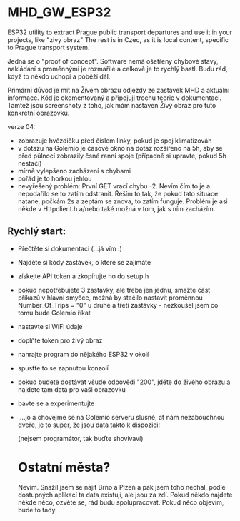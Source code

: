 # MHD_GW_ESP32
ESP32 utility to extract Prague public transport departures and use it in your projects, like "zivy obraz"
The rest is in Czec, as it is local content, specific to Prague transport system.

Jedná se o "proof of concept". Software nemá ošetřeny chybové stavy, nakládání s proměnnými je rozmařilé a celkově je to rychlý bastl.
Budu rád, když to někdo uchopí a poběží dál.

Primární důvod je mít na Živém obrazu odjezdy ze zastávek MHD a aktuální informace. Kód je okomentovaný a připojuji trochu teorie v dokumentaci. Tamtéž jsou screenshoty z toho, jak mám nastaven Živý obraz pro tuto konkrétní obrazovku.

verze 04:
- zobrazuje hvězdičku před číslem linky, pokud je spoj klimatizován
- v dotazu na Golemio je časové okno na dotaz rozšířeno na 5h, aby se před půlnocí zobrazily čsné ranní spoje (případně si upravte, pokud 5h nestačí)
- mírně vylepšeno zacházení s chybami
- pořád je to horkou jehlou
- nevyřešený problém: První GET vrací chybu -2. Nevím čím to je a nepodařilo se to zatím odstranit. Řeším to tak, že pokud tato situace natane, počkám 2s a zeptám se znova, to zatím funguje. Problém je asi někde v Httpclient.h a/nebo také možná v tom, jak s ním zacházím.

## Rychlý start:
- Přečtěte si dokumentaci (...já vím :)
- Najděte si kódy zastávek, o které se zajímáte
- získejte API token a zkopírujte ho do setup.h
- pokud nepotřebujete 3 zastávky, ale třeba jen jednu, smažte část příkazů v hlavní smyčce, možná by stačilo nastavit proměnnou Number_Of_Trips = "0" u druhé a třetí zastávky - nezkoušel jsem co tomu bude Golemio říkat
- nastavte si WiFi údaje
- doplňte token pro živý obraz
- nahrajte program do nějakého ESP32 v okolí
- spusťte to se zapnutou konzolí
- pokud budete dostávat všude odpovědi "200", jděte do živého obrazu a najdete tam data pro vaši obrazovku
- bavte se a experimentujte
- ....jo a chovejme se na Golemio serveru slušně, ať nám nezabouchnou dveře, je to super, že jsou data takto k dispozici!

  (nejsem programátor, tak buďte shovívaví)

  # Ostatní města?
  Nevím. Snažil jsem se najít Brno a Plzeň a pak jsem toho nechal, podle dostupných aplikací ta data existují, ale jsou za zdí. Pokud někdo najdete někde něco, ozvěte se, rád budu spolupracovat. Pokud něco objevím, bude to tady.
  
